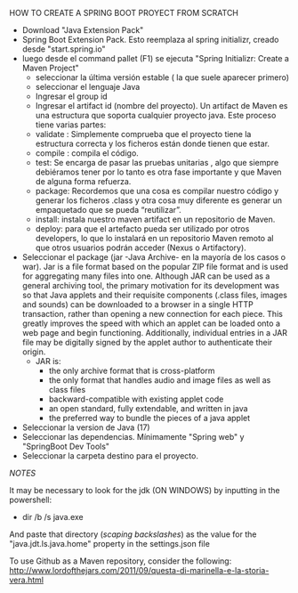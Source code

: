 HOW TO CREATE A SPRING BOOT PROYECT FROM SCRATCH

- Download "Java Extension Pack"
- Spring Boot Extension Pack. Esto reemplaza al spring initializr, creado
  desde "start.spring.io"
- luego desde el command pallet (F1) se ejecuta
  "Spring Initializr: Create a Maven Project"
  - seleccionar la última versión estable ( la que suele aparecer primero)
  - seleccionar el lenguaje Java
  - Ingresar el group id
  - Ingresar el artifact id (nombre del proyecto).
    Un artifact de Maven es una estructura que soporta cualquier proyecto java.
    Este proceso tiene varias partes:
  - validate : Simplemente comprueba que el proyecto tiene la estructura correcta
    y los ficheros están donde tienen que estar.
  - compile : compila el código.
  - test: Se encarga de pasar las pruebas unitarias , algo que siempre debiéramos
    tener por lo tanto es otra fase importante y que Maven de alguna forma
    refuerza.
  - package: Recordemos que una cosa es compilar nuestro código y generar los
    ficheros .class y otra cosa muy diferente es generar un empaquetado que se
    pueda “reutilizar”.
  - install: instala nuestro maven artifact en un repositorio de Maven.
  - deploy: para que el artefacto pueda ser utilizado por otros developers, lo
    que
    lo instalará en un repositorio Maven remoto al que otros usuarios podrán
    acceder (Nexus o Artifactory).
- Seleccionar el package (jar -Java Archive- en la mayoría de los casos o
  war). Jar is a file format based on the popular ZIP file format and is used
  for aggregating many files into one. Although JAR can be used as a general
  archiving tool, the primary motivation for its development was so that Java
  applets and their requisite components (.class files, images and sounds) can
  be downloaded to a browser in a single HTTP transaction, rather than opening
  a new connection for each piece. This greatly improves the speed with which
  an applet can be loaded onto a web page and begin functioning. Additionally,
  individual entries in a JAR file may be digitally signed by the applet author
  to authenticate their origin.
  - JAR is:
    - the only archive format that is cross-platform
    - the only format that handles audio and image files as well as class files
    - backward-compatible with existing applet code
    - an open standard, fully extendable, and written in java
    - the preferred way to bundle the pieces of a java applet
- Seleccionar la version de Java (17)
- Seleccionar las dependencias. Mínimamente "Spring web" y
  "SpringBoot Dev Tools"
- Seleccionar la carpeta destino para el proyecto.

_NOTES_

It may be necessary to look for the jdk (ON WINDOWS) by inputting in the powershell:

- dir /b /s java.exe

And paste that directory (_scaping backslashes_) as the value for the "java.jdt.ls.java.home" property in the settings.json file

To use Github as a Maven repository, consider the following:
http://www.lordofthejars.com/2011/09/questa-di-marinella-e-la-storia-vera.html
